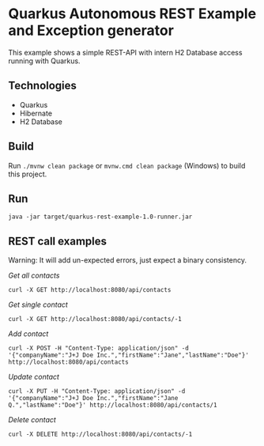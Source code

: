 Quarkus Autonomous REST Example and Exception generator
=======================================================

This example shows a simple REST-API with intern H2 Database access running with Quarkus.


Technologies
------------

- Quarkus
- Hibernate
- H2 Database

Build
----------

Run `./mvnw clean package` or `mvnw.cmd clean package` (Windows) to build this project.

Run
----------

`java -jar target/quarkus-rest-example-1.0-runner.jar`

REST call examples
----------
Warning: It will add un-expected errors, 
just expect a binary consistency.

*_Get all contacts_*
```
curl -X GET http://localhost:8080/api/contacts
```

*_Get single contact_*
```
curl -X GET http://localhost:8080/api/contacts/-1
```

*_Add contact_*
```
curl -X POST -H "Content-Type: application/json" -d '{"companyName":"J+J Doe Inc.","firstName":"Jane","lastName":"Doe"}' http://localhost:8080/api/contacts
```

*_Update contact_*
```
curl -X PUT -H "Content-Type: application/json" -d '{"companyName":"J+J Doe Inc.","firstName":"Jane Q.","lastName":"Doe"}' http://localhost:8080/api/contacts/1
```

*_Delete contact_*
```
curl -X DELETE http://localhost:8080/api/contacts/-1
```



